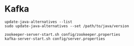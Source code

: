 # Kafka


```update-java-alternatives --list```</br>
```sudo update-java-alternatives --set /path/to/java/version```

```zookeeper-server-start.sh config/zookeeper.properties```</br>
```kafka-server-start.sh config/server.properties```
